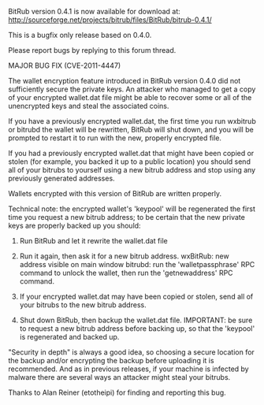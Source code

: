 BitRub version 0.4.1 is now available for download at:
http://sourceforge.net/projects/bitrub/files/BitRub/bitrub-0.4.1/

This is a bugfix only release based on 0.4.0.

Please report bugs by replying to this forum thread.

MAJOR BUG FIX  (CVE-2011-4447)

The wallet encryption feature introduced in BitRub version 0.4.0 did not sufficiently secure the private keys. An attacker who
managed to get a copy of your encrypted wallet.dat file might be able to recover some or all of the unencrypted keys and steal the
associated coins.

If you have a previously encrypted wallet.dat, the first time you run wxbitrub or bitrubd the wallet will be rewritten, BitRub will
shut down, and you will be prompted to restart it to run with the new, properly encrypted file.

If you had a previously encrypted wallet.dat that might have been copied or stolen (for example, you backed it up to a public
location) you should send all of your bitrubs to yourself using a new bitrub address and stop using any previously generated addresses.

Wallets encrypted with this version of BitRub are written properly.

Technical note: the encrypted wallet's 'keypool' will be regenerated the first time you request a new bitrub address; to be certain that the
new private keys are properly backed up you should:

1. Run BitRub and let it rewrite the wallet.dat file

2. Run it again, then ask it for a new bitrub address.
wxBitRub: new address visible on main window
bitrubd: run the 'walletpassphrase' RPC command to unlock the wallet,  then run the 'getnewaddress' RPC command.

3. If your encrypted wallet.dat may have been copied or stolen, send all of your bitrubs to the new bitrub address.

4. Shut down BitRub, then backup the wallet.dat file.
IMPORTANT: be sure to request a new bitrub address before backing up, so that the 'keypool' is regenerated and backed up.

"Security in depth" is always a good idea, so choosing a secure location for the backup and/or encrypting the backup before uploading it is recommended. And as in previous releases, if your machine is infected by malware there are several ways an attacker might steal your bitrubs.

Thanks to Alan Reiner (etotheipi) for finding and reporting this bug.

